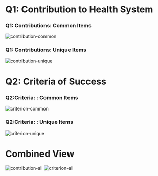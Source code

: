 

# Q1: Contribution to Health System

### Q1: Contributions: Common Items

![contribution-common][contribution-common]

### Q1: Contributions: Unique Items

![contribution-unique][contribution-unique]

# Q2: Criteria of Success

### Q2:Criteria: : Common Items
![criterion-common][criterion-common]

### Q2:Criteria: : Unique Items
![criterion-unique][criterion-unique]



# Combined View
![contribution-all][contribution-all]
![criterion-all][criterion-all]


[contribution-all]:prints/Contribution.jpg
[contribution-common]:../analysis/report-1/prints/Contribution-Common.jpg
[contribution-unique]:../../analysis/report-1/prints/Contribution-Unique.jpg


[criterion-all]:../../analysis/report-1/prints/Criterion.jpg
[criterion-common]:../../analysis/report-1/prints/Criterion-Common.jpg
[criterion-unique]:../../analysis/report-1/prints/Criterion-Unique.jpg
